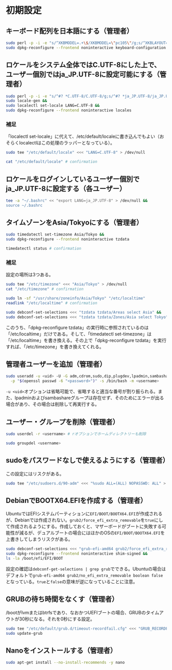 # 初期設定
## キーボード配列を日本語にする（管理者）
```sh
sudo perl -p -i -e "s/^XKBMODEL=.+\$/XKBMODEL=\"pc105\"/g;s/^XKBLAYOUT=.+\$/XKBLAYOUT=\"jp\"/g" "/etc/default/keyboard" &&
sudo dpkg-reconfigure --frontend noninteractive keyboard-configuration
```

## ロケールをシステム全体ではC.UTF-8にした上で、ユーザー個別ではja_JP.UTF-8に設定可能にする（管理者）
```sh
sudo perl -p -i -e "s/^#? *C.UTF-8/C.UTF-8/g;s/^#? *ja_JP.UTF-8/ja_JP.UTF-8/g" "/etc/locale.gen" &&
sudo locale-gen &&
sudo localectl set-locale LANG=C.UTF-8 &&
sudo dpkg-reconfigure --frontend noninteractive locales
```

### 補足
「localectl set-locale」に代えて、/etc/default/localeに書き込んでもよい（おそらくlocalectlはこの処理のラッパーとなっている）。
```sh
sudo tee "/etc/default/locale" <<< "LANG=C.UTF-8" > /dev/null

cat "/etc/default/locale" # confirmation
```

## ロケールをログインしているユーザー個別でja_JP.UTF-8に設定する（各ユーザー）
```sh
tee -a "~/.bashrc" << "export LANG=ja_JP.UTF-8" > /dev/null &&
source ~/.bashrc
```

## タイムゾーンをAsia/Tokyoにする（管理者）
```sh
sudo timedatectl set-timezone Asia/Tokyo &&
sudo dpkg-reconfigure --frontend noninteractive tzdata

timedatectl status # confirmation
```

### 補足
設定の場所は3つある。
```sh
sudo tee "/etc/timezone" <<< "Asia/Tokyo" > /dev/null
cat "/etc/timezone" # confirmation

sudo ln -sf "/usr/share/zoneinfo/Asia/Tokyo" "/etc/localtime"
readlink "/etc/localtime" # confirmation

sudo debconf-set-selections <<< "tzdata tzdata/Areas select Asia" &&
sudo debconf-set-selections <<< "tzdata tzdata/Zones/Asia select Tokyo"
```
このうち、「dpkg-reconfigure tzdata」の実行時に参照されているのは「/etc/localtime」だけである。そして、「timedatectl set-timezone」は「/etc/localtime」を書き換える。その上で「dpkg-reconfigure tzdata」を実行すれば、「/etc/timezone」を書き換えてくれる。

## 管理者ユーザーを追加（管理者）
```sh
sudo useradd -u <uid> -U -G adm,cdrom,sudo,dip,plugdev,lpadmin,sambashare,root \
  -p "$(openssl passwd -6 "<password>")" -s /bin/bash -m <username>
```
`-u <uid>`オプションは省略可能で、省略すると適当な番号が割り振られる。また、lpadminおよびsambashareグループは存在せず、そのためにエラーが出る場合があり、その場合は削除して再実行する。

## ユーザー・グループを削除（管理者）
```sh
sudo userdel -r <username> # rオプションでホームディレクトリーも削除

sudo groupdel <username>
```

## sudoをパスワードなしで使えるようにする（管理者）
この設定にはリスクがある。
```sh
sudo tee "/etc/sudoers.d/90-adm" <<< "%sudo ALL=(ALL) NOPASSWD: ALL" > /dev/null
```

## DebianでBOOTX64.EFIを作成する（管理者）
UbuntuではEFIシステムパーティションに`EFI/BOOT/BOOTX64.EFI`が作成されるが、Debianでは作成されない。`grub2/force_efi_extra_removable`を`true`にして作成されるようにする。作成しておくと、マザーボードがブートに失敗する可能性が減るが、デュアルブートの場合にはほかのOSの`EFI/BOOT/BOOTX64.EFI`を上書きしてしまうリスクがある。
```sh
sudo debconf-set-selections <<< "grub-efi-amd64 grub2/force_efi_extra_removable boolean true" &&
sudo dpkg-reconfigure --frontend noninteractive shim-signed &&
ls -la /boot/efi/EFI/BOOT
```
設定の確認は`debconf-get-selections | grep grub`でできる。Ubuntuの場合はデフォルトで`grub-efi-amd64 grub2/no_efi_extra_removable boolean false`となっている。`true`と`false`の意味が逆になっていることに注意。

## GRUBの待ち時間をなくす（管理者）
/bootがlvmまたはbtrfsであり、なおかつUEFIブートの場合、GRUBのタイムアウトが30秒になる。それを0秒にする設定。
```sh
sudo tee "/etc/default/grub.d/timeout-recordfail.cfg" <<< "GRUB_RECORDFAIL_TIMEOUT=0" > /dev/null &&
sudo update-grub
```

## Nanoをインストールする（管理者）
```sh
sudo apt-get install --no-install-recommends -y nano
```
